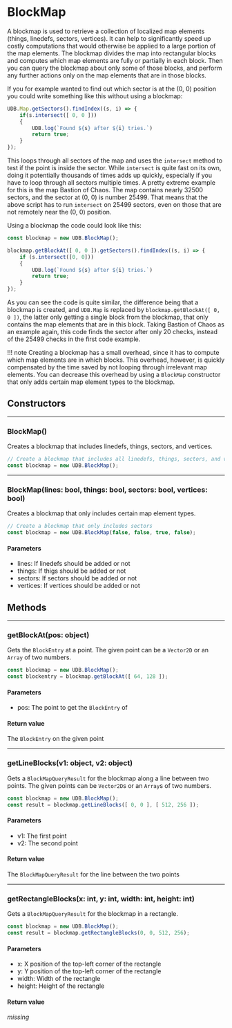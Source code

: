 # BlockMap

A blockmap is used to retrieve a collection of localized map elements (things, linedefs, sectors, vertices). It can help to significantly speed up costly computations that would otherwise be applied to a large portion of the map elements. The blockmap divides the map into rectangular blocks and computes which map elements are fully or partially in each block. Then you can query the blockmap about only some of those blocks, and perform any further actions only on the map elements that are in those blocks.

If you for example wanted to find out which sector is at the (0, 0) position you could write something like this without using a blockmap:

```js
UDB.Map.getSectors().findIndex((s, i) => {
	if(s.intersect([ 0, 0 ]))
	{
		UDB.log(`Found ${s} after ${i} tries.`)
		return true;
	}
});
```
This loops through all sectors of the map and uses the `intersect` method to test if the point is inside the sector. While `intersect` is quite fast on its own, doing it potentially thousands of times adds up quickly, especially if you have to loop through all sectors multiple times.
A pretty extreme example for this is the map Bastion of Chaos. The map contains nearly 32500 sectors, and the sector at (0, 0) is number 25499. That means that the above script has to run `intersect` on 25499 sectors, even on those that are not remotely near the (0, 0) position.

Using a blockmap the code could look like this:

```js
const blockmap = new UDB.BlockMap();

blockmap.getBlockAt([ 0, 0 ]).getSectors().findIndex((s, i) => {
	if (s.intersect([0, 0]))
	{
		UDB.log(`Found ${s} after ${i} tries.`)
		return true;
	}
});
```
As you can see the code is quite similar, the difference being that a blockmap is created, and `UDB.Map` is replaced by `blockmap.getBlockAt([ 0, 0 ])`, the latter only getting a single block from the blockmap, that only contains the map elements that are in this block. Taking Bastion of Chaos as an example again, this code finds the sector after only 20 checks, instead of the 25499 checks in the first code example.

!!! note
    Creating a blockmap has a small overhead, since it has to compute which map elements are in which blocks. This overhead, however, is quickly compensated by the time saved by not looping through irrelevant map elements. You can decrease this overhead by using a `BlockMap` constructor that only adds certain map element types to the blockmap.
## Constructors

---
### BlockMap()
Creates a blockmap that includes linedefs, things, sectors, and vertices.

```js
// Create a blockmap that includes all linedefs, things, sectors, and vertices
const blockmap = new UDB.BlockMap();
```

---
### BlockMap(lines: bool, things: bool, sectors: bool, vertices: bool)
Creates a blockmap that only includes certain map element types.

```js
// Create a blockmap that only includes sectors
const blockmap = new UDB.BlockMap(false, false, true, false);
```
#### Parameters
* lines: If linedefs should be added or not
* things: If thigs should be added or not
* sectors: If sectors should be added or not
* vertices: If vertices should be added or not
## Methods

---
### getBlockAt(pos: object)
Gets the `BlockEntry` at a point. The given point can be a `Vector2D` or an `Array` of two numbers.

```js
const blockmap = new UDB.BlockMap();
const blockentry = blockmap.getBlockAt([ 64, 128 ]);
```
#### Parameters
* pos: The point to get the `BlockEntry` of
#### Return value
The `BlockEntry` on the given point

---
### getLineBlocks(v1: object, v2: object)
Gets a `BlockMapQueryResult` for the blockmap along a line between two points. The given points can be `Vector2D`s or an `Array`s of two numbers.

```js
const blockmap = new UDB.BlockMap();
const result = blockmap.getLineBlocks([ 0, 0 ], [ 512, 256 ]);
```
#### Parameters
* v1: The first point
* v2: The second point
#### Return value
The `BlockMapQueryResult` for the line between the two points

---
### getRectangleBlocks(x: int, y: int, width: int, height: int)
Gets a `BlockMapQueryResult` for the blockmap in a rectangle.

```js
const blockmap = new UDB.BlockMap();
const result = blockmap.getRectangleBlocks(0, 0, 512, 256);
```
#### Parameters
* x: X position of the top-left corner of the rectangle
* y: Y position of the top-left corner of the rectangle
* width: Width of the rectangle
* height: Height of the rectangle
#### Return value
*missing*
